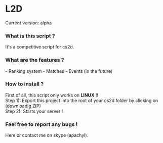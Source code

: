 # L2D

Current version: alpha

<h3>What is this script ?</h3>
It's a competitive script for cs2d.

<h3>What are the features ?</h3>
- Ranking system
- Matches
- Events (in the future)

<h3>How to install ?</h3>
First of all, this script only works on <strong>LINUX</strong> !!<br>
Step 1): Export this project into the root of your cs2d folder by clicking on (downloadig ZIP)<br>
Step 2): Starts your server !

<h3>Feel free to report any bugs !</h3>
Here or contact me on skype (apachyl).


